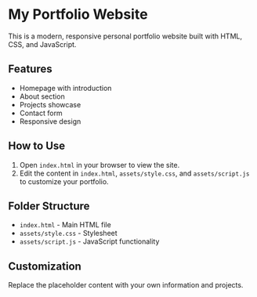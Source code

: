 # My Portfolio Website

This is a modern, responsive personal portfolio website built with HTML, CSS, and JavaScript.

## Features
- Homepage with introduction
- About section
- Projects showcase
- Contact form
- Responsive design

## How to Use
1. Open `index.html` in your browser to view the site.
2. Edit the content in `index.html`, `assets/style.css`, and `assets/script.js` to customize your portfolio.

## Folder Structure
- `index.html` - Main HTML file
- `assets/style.css` - Stylesheet
- `assets/script.js` - JavaScript functionality

## Customization
Replace the placeholder content with your own information and projects.
